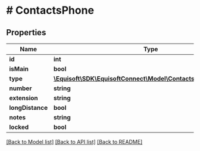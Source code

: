 # # ContactsPhone

## Properties

Name | Type | Description | Notes
------------ | ------------- | ------------- | -------------
**id** | **int** |  | [optional]
**isMain** | **bool** |  | [optional]
**type** | [**\Equisoft\SDK\EquisoftConnect\Model\ContactsContactFieldValue**](ContactsContactFieldValue.md) |  | [optional]
**number** | **string** |  | [optional]
**extension** | **string** |  | [optional]
**longDistance** | **bool** |  | [optional]
**notes** | **string** |  | [optional]
**locked** | **bool** |  | [optional]

[[Back to Model list]](../../README.md#models) [[Back to API list]](../../README.md#endpoints) [[Back to README]](../../README.md)
